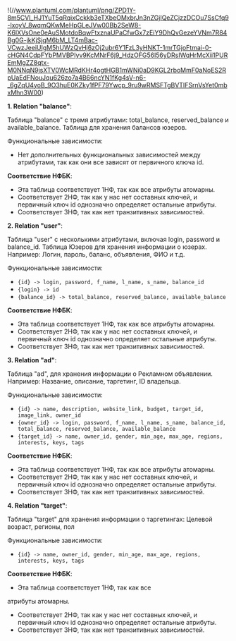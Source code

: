 !(//www.plantuml.com/plantuml/png/ZPD1Y-8m5CVl_HJ1YuT5qRqixCckkb3eTXbeOMxbrJn3nZGjIQeZCjzzDCOu7SsCfq9-lxoyV_8wqmQKwMeHpGLeJVw00Bb2SeW8-K6IXVsOne0eAuSMotdoBqwFtxznaUPaCfwGx7zEiY9DhQvGezeYVNm7R84Bg0G-jkKjSjqM6bM_LT4mBac-VCwzJeeiUIgM5hUWzQvHj6zOj2ubr6Y1FzL3yHNKT-1mrTGjoFtmai-0-cHGN4CdpFYbPMVBPIyv9KcMNrF6j9_HdzOFG56l56yDRsIWqHrMcXii1PUREmMgZZ8qtx-M0NNqN9jsXTV0WcMRdKHr4ogtHGB1mWNi0aD9KGL2rboMmF0aNoES2RpUaEdFNouJqu626zo7a4B66ncYN1fKg4sV-n6-_6gZqU4yoB_9O3huE0KZky1fPF79Ywcp_9ru9wRMSFTgBVTIFSrnVsYet0mbxMhn3W00)

**1. Relation "balance"**:

Таблица "balance" с тремя атрибутами: total_balance, reserved_balance и available_balance.
Таблица для хранения балансов юзеров.

Функциональные зависимости:
- Нет дополнительных функциональных зависимостей между атрибутами, так как они все зависят от первичного ключа id.

**Соответствие НФБК**:
- Эта таблица соответствует 1НФ, так как все атрибуты атомарны.
- Соответствует 2НФ, так как у нас нет составных ключей, и первичный ключ id однозначно определяет остальные атрибуты.
- Соответствует 3НФ, так как нет транзитивных зависимостей.

**2. Relation "user"**:

Таблица "user" с несколькими атрибутами, включая login, password и balance_id.
Таблица Юзеров для хранения информации о юзерах. Например: Логин, пароль, баланс, объявления, ФИО и т.д.

Функциональные зависимости:

- `{id} -> login, password, f_name, l_name, s_name, balance_id`
- `{login} -> id`
- `{balance_id} -> total_balance, reserved_balance, available_balance`

**Соответствие НФБК**:
- Эта таблица соответствует 1НФ, так как все атрибуты атомарны.
- Соответствует 2НФ, так как у нас нет составных ключей, и первичный ключ id однозначно определяет остальные атрибуты.
- Соответствует 3НФ, так как нет транзитивных зависимостей.

**3. Relation "ad"**:

Таблица "ad", для хранения информации о Рекламном объявлении. Например: Название, описание, таргетинг, ID владельца.

Функциональные зависимости:
- `{id} -> name, description, website_link, budget, target_id, image_link, owner_id`
- `{owner_id} -> login, password, f_name, l_name, s_name, balance_id, total_balance, reserved_balance, available_balance`
- `{target_id} -> name, owner_id, gender, min_age, max_age, regions, interests, keys, tags`

**Соответствие НФБК**:
- Эта таблица соответствует 1НФ, так как все атрибуты атомарны.
- Соответствует 2НФ, так как у нас нет составных ключей, и первичный ключ id однозначно определяет остальные атрибуты.
- Соответствует 3НФ, так как нет транзитивных зависимостей.

**4. Relation "target"**:

Таблица "target" для хранения информации о таргетингах: Целевой возраст, регионы, пол

Функциональные зависимости:
- `{id} -> name, owner_id, gender, min_age, max_age, regions, interests, keys, tags`

**Соответствие НФБК**:
- Эта таблица соответствует 1НФ, так как все

 атрибуты атомарны.
- Соответствует 2НФ, так как у нас нет составных ключей, и первичный ключ id однозначно определяет остальные атрибуты.
- Соответствует 3НФ, так как нет транзитивных зависимостей.
